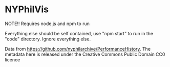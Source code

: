 # NYPhilVis
 NOTE!! Requires node.js and npm to run
 
Everything else should be self contained, use "npm start" to run in the "code" directory. Ignore everything else.

Data from https://github.com/nyphilarchive/PerformanceHistory. The metadata here is released under the Creative Commons Public Domain CC0 licence
